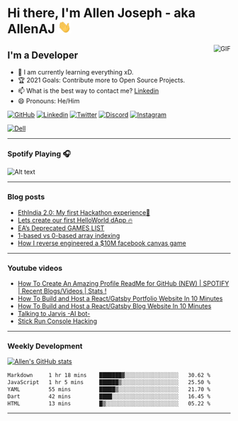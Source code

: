 # Hi there, I'm Allen Joseph - aka AllenAJ <img width="30px" src="https://github.com/SatYu26/SatYu26/raw/master/Assets/Hi.gif" />

<img align="right" alt="GIF" height="160px" src="https://octodex.github.com/images/daftpunktocat-thomas.gif" />

## I'm a Developer


- 🌱 I am currently learning everything xD.
- 🏆 2021 Goals: Contribute more to Open Source Projects.
- 📫 What is the best way to contact me? [Linkedin](https://www.linkedin.com/in/allenjosephaj/)
- 😄 Pronouns: He/Him

[![GitHub](https://img.shields.io/badge/Github-100000?style=for-the-badge&logo=github&logoColor=white)](https://github.com/AllenAJ)
[![Linkedin](https://img.shields.io/badge/Linkedin-0077B5?style=for-the-badge&logo=linkedin&logoColor=white)](https://www.linkedin.com/in/allenjosephaj/)
[![Twitter](https://img.shields.io/badge/Twitter-1DA1F2?style=for-the-badge&logo=twitter&logoColor=white)](https://twitter.com/allenjosephaj)
[![Discord](https://img.shields.io/badge/Discord-7289DA?style=for-the-badge&logo=discord&logoColor=white)](https://discord.gg/ZhzMmerYzN)
[![Instagram](https://img.shields.io/badge/Instagram-FF4500?style=for-the-badge&logo=instagram&logoColor=white)](https://www.instagram.com/allen.codes/)

[![Dell](https://img.shields.io/badge/Inspiron-15-3000?style=for-the-badge&logo=dell&logoColor=white)]()


---

### Spotify Playing 🎧

![Alt text](https://spotify-recently-played-readme.vercel.app/api?user=31e7uyk7g5pqbiuoibtelum4gkle)

---

### Blog posts
<!-- BLOG-POST-LIST:START -->
- [EthIndia 2.0: My first Hackathon experience🙌](https://dev.to/allenaj/ethindia-2-0-my-first-hackathon-experience-34o0)
- [Lets create our first HelloWorld dApp 🔥](https://dev.to/allenaj/lets-create-our-first-helloworld-dapp-f4n)
- [EA’s Deprecated GAMES LIST](https://dev.to/allenaj/ea-s-deprecated-games-list-3mmb)
- [1-based vs 0-based array indexing](https://dev.to/allenaj/1-based-vs-0-based-array-indexing-cmn)
- [How I reverse engineered a $10M facebook canvas game](https://dev.to/allenaj/how-i-reverse-engineered-a-10m-facebook-canvas-game-eek)
<!-- BLOG-POST-LIST:END -->

---

### Youtube videos
<!-- YOUTUBE:START -->
- [How To Create An Amazing Profile ReadMe for GitHub (NEW) | SPOTIFY | Recent Blogs/Videos | Stats !](https://www.youtube.com/watch?v=ZTYPybjYqpo)
- [How To Build and Host a React/Gatsby Portfolio Website In 10 Minutes](https://www.youtube.com/watch?v=Fk2jIqeqjI8)
- [How To Build and Host a React/Gatsby Blog Website In 10 Minutes](https://www.youtube.com/watch?v=VSCGzlvU7Ok)
- [Talking to Jarvis -AI bot-](https://www.youtube.com/watch?v=OwzxMgkEWtU)
- [Stick Run Console Hacking](https://www.youtube.com/watch?v=6_hydTBrOeQ)
<!-- YOUTUBE:END -->

---
### Weekly Development 
[![Allen's GitHub stats](https://github-readme-stats.vercel.app/api?username=AllenAJ)](https://github.com/anuraghazra/github-readme-stats)

<!--START_SECTION:waka-->
```text
Markdown     1 hr 18 mins    ███████▓░░░░░░░░░░░░░░░░░   30.62 % 
JavaScript   1 hr 5 mins     ██████▒░░░░░░░░░░░░░░░░░░   25.50 % 
YAML         55 mins         █████▒░░░░░░░░░░░░░░░░░░░   21.70 % 
Dart         42 mins         ████░░░░░░░░░░░░░░░░░░░░░   16.45 % 
HTML         13 mins         █▒░░░░░░░░░░░░░░░░░░░░░░░   05.22 % 
```
<!--END_SECTION:waka-->


---
<!--
[![Golang](https://img.shields.io/badge/Go-00ADD8?style=for-the-badge&logo=go&logoColor=white)]()
[![JavaScript](https://img.shields.io/badge/JavaScript-F7DF1E?style=for-the-badge&logo=javascript&logoColor=black)]()
[![TypeScript](https://img.shields.io/badge/TypeScript-007ACC?style=for-the-badge&logo=typescript&logoColor=white)]()
[![Node.JS](https://img.shields.io/badge/Node.JS-43853D?style=for-the-badge&logo=node-dot-js&logoColor=white)]()
[![Express.JS](https://img.shields.io/badge/Express.JS-000000?style=for-the-badge&logo=express&logoColor=white)]()
[![MongoDB](https://img.shields.io/badge/MongoDB-4EA94B?style=for-the-badge&logo=mongodb&logoColor=white)]()
[![NPM](https://img.shields.io/badge/NPM-CB3837?style=for-the-badge&logo=npm&logoColor=white)]()
[![Yarn](https://img.shields.io/badge/Yarn-2C8EBB?style=for-the-badge&logo=yarn&logoColor=white)]()
[![Docker](https://img.shields.io/badge/Docker-2CA5E0?style=for-the-badge&logo=docker&logoColor=white)]()
[![Kubernetes](https://img.shields.io/badge/Kubernetes-326ce5.svg?&style=for-the-badge&logo=kubernetes&logoColor=white)]()
[![Git](https://img.shields.io/badge/Git-F05032?style=for-the-badge&logo=git&logoColor=white)]()
[![Postman](https://img.shields.io/badge/Postman-FF6C37?style=for-the-badge&logo=Postman&logoColor=white)]()
[![vsCode](https://img.shields.io/badge/vsCode-0078D4?style=for-the-badge&logo=visual%20studio%20code&logoColor=white)]()
[![Vim](https://img.shields.io/badge/Vim-%2311AB00.svg?&style=for-the-badge&logo=vim&logoColor=white)]()

-->
